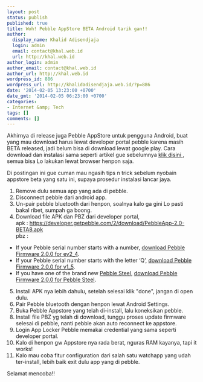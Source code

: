 ```yaml
---
layout: post
status: publish
published: true
title: Woh! Pebble AppStore BETA Android tarik gan!!
author:
  display_name: Khalid Adisendjaja
  login: admin
  email: contact@khal.web.id
  url: http://khal.web.id
author_login: admin
author_email: contact@khal.web.id
author_url: http://khal.web.id
wordpress_id: 886
wordpress_url: http://khalidadisendjaja.web.id/?p=886
date: '2014-02-05 13:23:00 +0700'
date_gmt: '2014-02-05 06:23:00 +0700'
categories:
- Internet &amp; Tech
tags: []
comments: []
---
```

Akhirnya di release juga Pebble AppStore untuk pengguna Android, buat yang mau download harus lewat developer portal pebble karena masih BETA released, jadi belum bisa di download lewat google play. Cara download dan instalasi sama seperti artikel gue sebelumnya [klik disini ](http://khalidadisendjaja.web.id/2013/12/16/cara-update-firmware-pebble-ke-sdk-2-beta-version/), semua bisa Lo lakukan lewat browser henpon saja.

Di postingan ini gue cuman mau ngasih tips n trick sebelum nyobain appstore beta yang satu ini, supaya prosedur instalasi lancar jaya.

1. Remove dulu semua app yang ada di pebble.
2. Disconnect pebble dari android app.
3. Un-pair pebble bluetooth dari henpon, soalnya kalo ga gini Lo pasti bakal ribet, sumpah ga boong.
4. Download file APK dan PBZ dari developer portal,  
 apk : <https://developer.getpebble.com/2/download/PebbleApp-2.0-BETA8.apk>  
 pbz : 
  - If your Pebble serial number starts with a number, [download Pebble Firmware 2.0.0 for ev2\_4](https://developer.getpebble.com/2/download/Pebble-2.0.0-ev2_4.pbz).
  - If your Pebble serial number starts with the letter ‘Q’, [download Pebble Firmware 2.0.0 for v1\_5](https://developer.getpebble.com/2/download/Pebble-2.0.0-v1_5.pbz).
  - If you have one of the brand new [Pebble Steel](http://www.getpebble.com/steel), [download Pebble Firmware 2.0.0 for Pebble Steel](https://developer.getpebble.com/2/download/Pebble-2.0.0-v2_0.pbz).
5. Install APK nya lebih dahulu, setelah selesai klik "done", jangan di open dulu.
6. Pair Pebble bluetooth dengan henpon lewat Android Settings.
7. Buka Pebble Appstore yang telah di-install, lalu koneksikan pebble.
8. Install file PBZ yg telah di download, tunggu proses update firmware selesai di pebble, nanti pebble akan auto reconnect ke appstore.
9. Login App Locker Pebble memakai credential yang sama seperti developer portal.
10. Kalo di henpon gw Appstore nya rada berat, nguras RAM kayanya, tapi it works!
11. Kalo mau coba fitur configuration dari salah satu watchapp yang udah ter-install, lebih baik exit dulu app yang di pebble.

Selamat mencoba!!